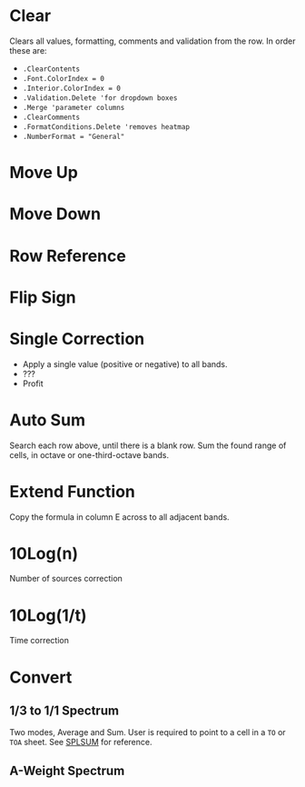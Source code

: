 # Clear

Clears all values, formatting, comments and validation from the row. In order these are:
- `.ClearContents`
- `.Font.ColorIndex = 0`
- `.Interior.ColorIndex = 0 `
- `.Validation.Delete 'for dropdown boxes`
- `.Merge 'parameter columns`
- `.ClearComments`
- `.FormatConditions.Delete 'removes heatmap`
- `.NumberFormat = "General"`

# Move Up
# Move Down
# Row Reference
# Flip Sign
# Single Correction

- Apply a single value (positive or negative) to all bands.
- ???
- Profit

# Auto Sum

Search each row above, until there is a blank row. Sum the found range of cells, in octave or one-third-octave bands.

# Extend Function

Copy the formula in column E across to all adjacent bands.

# 10Log(n)

Number of sources correction

# 10Log(1/t)

Time correction

# Convert
## 1/3 to 1/1 Spectrum
Two modes, Average and Sum. User is required to point to a cell in a `TO` or `TOA` sheet. See [SPLSUM](https://github.com/Moosevellous/Trace/wiki/Other-features#splsum) for reference.

## A-Weight Spectrum